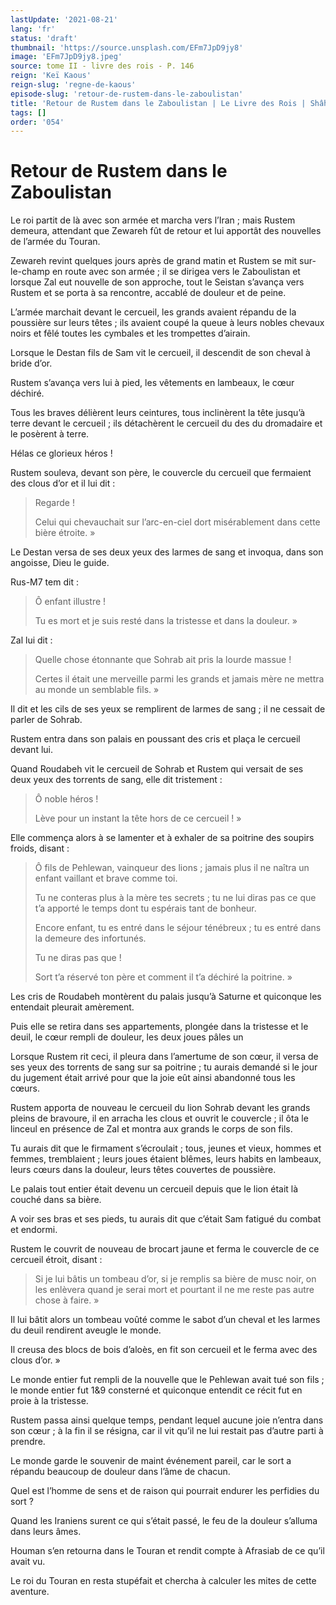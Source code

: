 ```yaml
---
lastUpdate: '2021-08-21'
lang: 'fr'
status: 'draft'
thumbnail: 'https://source.unsplash.com/EFm7JpD9jy8'
image: 'EFm7JpD9jy8.jpeg'
source: tome II - livre des rois - P. 146
reign: 'Keï Kaous'
reign-slug: 'regne-de-kaous'
episode-slug: 'retour-de-rustem-dans-le-zaboulistan'
title: 'Retour de Rustem dans le Zaboulistan | Le Livre des Rois | Shâhnâmeh'
tags: []
order: '054'
---
```


<!-- LTeX: language=fr -->

# Retour de Rustem dans le Zaboulistan

Le roi partit de là avec son armée et marcha vers l’Iran ; mais Rustem demeura, attendant que Zewareh fût de retour et lui apportât des nouvelles de l’armée du Touran.

Zewareh revint quelques jours après de grand matin et Rustem se mit sur-le-champ en route avec son armée ; il se dirigea vers le Zaboulistan et lorsque Zal eut nouvelle de son approche, tout le Seistan s’avança vers Rustem et se porta à sa rencontre, accablé de douleur et de peine.

L’armée marchait devant le cercueil, les grands avaient répandu de la poussière sur leurs têtes ; ils avaient coupé la queue à leurs nobles chevaux noirs et fêlé toutes les cymbales et les trompettes d’airain.

Lorsque le Destan fils de Sam vit le cercueil, il descendit de son cheval à bride d’or.

Rustem s’avança vers lui à pied, les vêtements en lambeaux, le cœur déchiré.

Tous les braves délièrent leurs ceintures, tous inclinèrent la tête jusqu’à terre devant le cercueil ; ils détachèrent le cercueil du des du dromadaire et le posèrent à terre.

Hélas ce glorieux héros !

Rustem souleva, devant son père, le couvercle du cercueil que fermaient des clous d’or et il lui dit :

> Regarde !
>
> Celui qui chevauchait sur l’arc-en-ciel dort misérablement dans cette bière étroite. »

Le Destan versa de ses deux yeux des larmes de sang et invoqua, dans son angoisse, Dieu le guide.

Rus-M7 tem dit :

> Ô enfant illustre !
>
> Tu es mort et je suis resté dans la tristesse et dans la douleur. »

Zal lui dit :

> Quelle chose étonnante que Sohrab ait pris la lourde massue !
>
> Certes il était une merveille parmi les grands et jamais mère ne mettra au monde un semblable fils. »

Il dit et les cils de ses yeux se remplirent de larmes de sang ; il ne cessait de parler de Sohrab.

Rustem entra dans son palais en poussant des cris et plaça le cercueil devant lui.

Quand Roudabeh vit le cercueil de Sohrab et Rustem qui versait de ses deux yeux des torrents de sang, elle dit tristement :

> Ô noble héros !
>
> Lève pour un instant la tête hors de ce cercueil ! »

Elle commença alors à se lamenter et à exhaler de sa poitrine des soupirs froids, disant :

> Ô fils de Pehlewan, vainqueur des lions ; jamais plus il ne naîtra un enfant vaillant et brave comme toi.
>
> Tu ne conteras plus à la mère tes secrets ; tu ne lui diras pas ce que t’a apporté le temps dont tu espérais tant de bonheur.
>
> Encore enfant, tu es entré dans le séjour ténébreux ; tu es entré dans la demeure des infortunés.
>
> Tu ne diras pas que !
>
> Sort t’a réservé ton père et comment il t’a déchiré la poitrine. »

Les cris de Roudabeh montèrent du palais jusqu’à Saturne et quiconque les entendait pleurait amèrement.

Puis elle se retira dans ses appartements, plongée dans la tristesse et le deuil, le cœur rempli de douleur, les deux joues pâles un

Lorsque Rustem rit ceci, il pleura dans l’amertume de son cœur, il versa de ses yeux des torrents de sang sur sa poitrine ; tu aurais demandé si le jour du jugement était arrivé pour que la joie eût ainsi abandonné tous les cœurs.

Rustem apporta de nouveau le cercueil du lion Sohrab devant les grands pleins de bravoure, il en arracha les clous et ouvrit le couvercle ; il ôta le linceul en présence de Zal et montra aux grands le corps de son fils.

Tu aurais dit que le firmament s’écroulait ; tous, jeunes et vieux, hommes et femmes, tremblaient ; leurs joues étaient blêmes, leurs habits en lambeaux, leurs cœurs dans la douleur, leurs têtes couvertes de poussière.

Le palais tout entier était devenu un cercueil depuis que le lion était là couché dans sa bière.

A voir ses bras et ses pieds, tu aurais dit que c’était Sam fatigué du combat et endormi.

Rustem le couvrit de nouveau de brocart jaune et ferma le couvercle de ce cercueil étroit, disant :

> Si je lui bâtis un tombeau d’or, si je remplis sa bière de musc noir, on les enlèvera quand je serai mort et pourtant il ne me reste pas autre chose à faire. »

Il lui bâtit alors un tombeau voûté comme le sabot d’un cheval et les larmes du deuil rendirent aveugle le monde.

Il creusa des blocs de bois d’aloès, en fit son cercueil et le ferma avec des clous d’or. »

Le monde entier fut rempli de la nouvelle que le Pehlewan avait tué son fils ; le monde entier fut 1&9 consterné et quiconque entendit ce récit fut en proie à la tristesse.

Rustem passa ainsi quelque temps, pendant lequel aucune joie n’entra dans son cœur ; à la fin il se résigna, car il vit qu’il ne lui restait pas d’autre parti à prendre.

Le monde garde le souvenir de maint événement pareil, car le sort a répandu beaucoup de douleur dans l’âme de chacun.

Quel est l’homme de sens et de raison qui pourrait endurer les perfidies du sort ?

Quand les Iraniens surent ce qui s’était passé, le feu de la douleur s’alluma dans leurs âmes.

Houman s’en retourna dans le Touran et rendit compte à Afrasiab de ce qu’il avait vu.

Le roi du Touran en resta stupéfait et chercha à calculer les mites de cette aventure.
